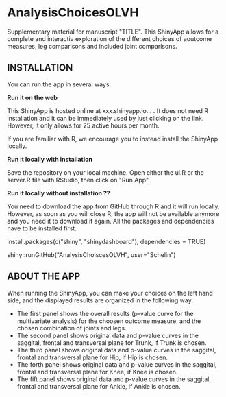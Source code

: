# AnalysisChoicesOLVH
Supplementary material for manuscript "TITLE". This ShinyApp allows for a complete and interactiv exploration of the different choices of aoutcome measures, leg comparisons and included joint comparisons. 

## INSTALLATION ##

You can run the app in several ways:

**Run it on the web**

This ShinyApp is hosted online at xxx.shinyapp.io... . It does not need R installation and it can be immediately used by just clicking on the link. However, it only allows for 25 active hours per month. 

If you are familiar with R, we encourage you to instead install the ShinyApp locally.

**Run it locally with installation**

Save the repository on your local machine. Open either the ui.R or the server.R file with RStudio, then click on "Run App".

**Run it locally without installation ??**

You need to download the app from GitHub through R and it will run locally. However, as soon as you will close R, the app will not be available anymore and you need it to download it again. All the packages and dependencies have to be installed first.

install.packages(c("shiny", "shinydashboard"), dependencies = TRUE)

shiny::runGitHub("AnalysisChoiscesOLVH", user="Schelin")

## ABOUT THE APP ##

When running the ShinyApp, you can make your choices on the left hand side, and the displayed results are organized in the following way:
- The first panel shows the overall results (p-value curve for the multivariate analysis) for the choosen outcome measure, and the chosen combination of joints and legs.
- The second panel shows original data and p-value curves in the saggital, frontal and transversal plane for Trunk, if Trunk is chosen.
- The third panel shows original data and p-value curves in the saggital, frontal and transversal plane for Hip, if Hip is chosen.
- The forth panel shows original data and p-value curves in the saggital, frontal and transversal plane for Knee, if Knee is chosen. 
- The fift panel shows original data and p-value curves in the saggital, frontal and transversal plane for Ankle, if Ankle is chosen. 

